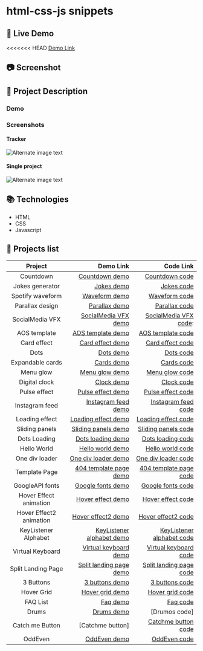 # html-css-js snippets

## :link: Live Demo

<<<<<<< HEAD
[Demo Link](https://trstefan.github.io/html-css-js-snippets)

## 📷 Screenshot

## 📝 Project Description

### Demo

### Screenshots

#### Tracker

![Alternate image text](https://i.ibb.co/QdBw1y9/nDays.png)

#### Single project

![Alternate image text](https://i.ibb.co/mDkPTWw/n-Days-Single.png)

## 📚 Technologies

- HTML
- CSS
- Javascript

## 📜 Projects list

|         Project         |                   Demo Link |                   Code Link |
| :---------------------: | --------------------------: | --------------------------: |
|        Countdown        |            [Countdown demo] |            [Countdown code] |
|     Jokes generator     |                [Jokes demo] |                [Jokes code] |
|    Spotify waveform     |             [Waveform demo] |             [Waveform code] |
|     Parallax design     |             [Parallax demo] |             [Parallax code] |
|     SocialMedia VFX     |     [ SocialMedia VFX demo] |    [ SocialMedia VFX code]: |
|      AOS template       |         [AOS template demo] |         [AOS template code] |
|       Card effect       |          [Card effect demo] |          [Card effect code] |
|          Dots           |                 [Dots demo] |                 [Dots code] |
|    Expandable cards     |                [Cards demo] |                [Cards code] |
|        Menu glow        |            [Menu glow demo] |            [Menu glow code] |
|      Digital clock      |                [Clock demo] |                [Clock code] |
|      Pulse effect       |         [Pulse effect demo] |         [Pulse effect code] |
|     Instagram feed      |       [Instagram feed demo] |       [Instagram feed code] |
|     Loading effect      |       [Loading effect demo] |       [Loading effect code] |
|     Sliding panels      |       [Sliding panels demo] |       [Sliding panels code] |
|      Dots Loading       |         [Dots loading demo] |         [Dots loading code] |
|       Hello World       |          [Hello world demo] |          [Hello world code] |
|     One div loader      |       [One div loader demo] |       [One div loader code] |
|      Template Page      |    [404 template page demo] |    [404 template page code] |
|     GoogleAPI fonts     |         [Google fonts demo] |         [Google fonts code] |
| Hover Effect animation  |         [Hover effect demo] |         [Hover effect code] |
| Hover Effect2 animation |        [Hover effect2 demo] |        [Hover effect2 code] |
|  KeyListener Alphabet   | [KeyListener alphabet demo] | [KeyListener alphabet code] |
|    Virtual Keyboard     |     [Virtual keyboard demo] |     [Virtual keyboard code] |
|   Split Landing Page    |   [Split landing page demo] |   [Split landing page code] |
|        3 Buttons        |            [3 buttons demo] |            [3 buttons code] |
|       Hover Grid        |           [Hover grid demo] |           [Hover grid code] |
|        FAQ List         |                  [Faq demo] |                  [Faq code] |
|          Drums          |                [Drums demo] |               [Drumos code] |
|     Catch me Button     |            [Catchme button] |       [Catchme button code] |
|         OddEven         |              [OddEven demo] |              [OddEven code] |

[countdown demo]: https://trstefan.github.io/html-css-js-snippets/Countdown/index.html
[countdown code]: https://github.com/trstefan/html-css-js-snippets/tree/master/Countdown
[jokes demo]: https://trstefan.github.io/html-css-js-snippets/Jokes%20Generator/index.html
[jokes code]: https://github.com/trstefan/html-css-js-snippets/tree/master/Jokes%20Generator
[waveform demo]: https://trstefan.github.io/html-css-js-snippets/Spotify%20waveform/index.html
[waveform code]: https://github.com/trstefan/html-css-js-snippets/tree/master/Spotify%20waveform
[parallax demo]: https://trstefan.github.io/html-css-js-snippets/Parallax%20design/index.html
[parallax code]: https://github.com/trstefan/html-css-js-snippets/tree/master/Parallax%20design
[faq demo]: https://trstefan.github.io/html-css-js-snippets/FAQ/index.html
[faq code]: https://github.com/trstefan/html-css-js-snippets/tree/master/FAQ
[hover grid demo]: https://trstefan.github.io/html-css-js-snippets/Hover%20Grid/index.html
[hover grid code]: https://github.com/trstefan/html-css-js-snippets/tree/master/Hover%20Grid
[3 buttons demo]: https://trstefan.github.io/html-css-js-snippets/3%20Buttons/index.html
[3 buttons code]: https://github.com/trstefan/html-css-js-snippets/tree/master/3%20Buttons
[split landing page demo]: https://trstefan.github.io/html-css-js-snippets/Split%20Landingpage/index.html
[split landing page code]: https://github.com/trstefan/html-css-js-snippets/tree/master/Split%20Landingpage
[virtual keyboard demo]: https://trstefan.github.io/html-css-js-snippets/Keyboard/index.html
[virtual keyboard code]: https://github.com/trstefan/html-css-js-snippets/tree/master/Keyboard
[keylistener alphabet demo]: https://trstefan.github.io/html-css-js-snippets/KeyListener%20Alphabet/index.html
[keylistener alphabet code]: https://github.com/trstefan/html-css-js-snippets/tree/master/KeyListener%20Alphabet
[hover effect2 demo]: https://trstefan.github.io/html-css-js-snippets/Hover%20Effect2/index.html
[hover effect2 code]: https://github.com/trstefan/html-css-js-snippets/tree/master/Hover%20Effect2
[hover effect demo]: https://trstefan.github.io/html-css-js-snippets/Hover%20Effect/index.html
[hover effect code]: https://github.com/trstefan/html-css-js-snippets/tree/master/Hover%20Effect
[ google fonts demo]: https://trstefan.github.io/html-css-js-snippets/GoogleAPI%20fonts/index.html
[ google fonts code]: https://github.com/trstefan/html-css-js-snippets/tree/master/GoogleAPI%20fonts
[404 template page demo]: https://trstefan.github.io/html-css-js-snippets/404Template%20page/index.html
[404 template page code]: https://github.com/trstefan/html-css-js-snippets/tree/master/404Template%20page
[ one div loader demo]: https://trstefan.github.io/html-css-js-snippets/OneDiv%20loader/index.html
[ one div loader code]: https://github.com/trstefan/html-css-js-snippets/tree/master/OneDiv%20loader
[ hello world demo]: https://trstefan.github.io/html-css-js-snippets/Hello%20World/index.html
[ hello world code]: https://github.com/trstefan/html-css-js-snippets/tree/master/Hello%20World
[ dots loading demo]: https://trstefan.github.io/html-css-js-snippets/Dots%20Loading/index.html
[ dots loading code]: https://github.com/trstefan/html-css-js-snippets/tree/master/Dots%20Loading
[ sliding panels demo]: https://trstefan.github.io/html-css-js-snippets/Sliding%20panels/index.html
[ sliding panels code]: https://github.com/trstefan/html-css-js-snippets/tree/master/Sliding%20panels
[ loading effect demo]: https://trstefan.github.io/html-css-js-snippets/Loading%20effect/index.html
[ loading effect code]: https://github.com/trstefan/html-css-js-snippets/tree/master/Loading%20effect
[instagram feed demo]: https://trstefan.github.io/html-css-js-snippets/Instagram%20Feed/index.html
[instagram feed code]: https://github.com/trstefan/html-css-js-snippets/tree/master/Instagram%20Feed
[ pulse effect demo]: https://trstefan.github.io/html-css-js-snippets/Pulse%20Effect/index.html
[ pulse effect code]: https://github.com/trstefan/html-css-js-snippets/tree/master/Pulse%20Effect
[ clock demo]: https://trstefan.github.io/html-css-js-snippets/Digital%20Clock/index.html
[ clock code]: https://github.com/trstefan/html-css-js-snippets/tree/master/Digital%20Clock
[ menu glow demo]: https://trstefan.github.io/html-css-js-snippets/Menu%20glow/index.html
[ menu glow code]: https://github.com/trstefan/html-css-js-snippets/tree/master/Menu%20glow
[ cards demo]: https://trstefan.github.io/html-css-js-snippets/Expandable%20Cards/index.html
[ cards code]: https://github.com/trstefan/html-css-js-snippets/tree/master/Expandable%20Cards
[ dots demo]: https://trstefan.github.io/html-css-js-snippets/Dots/index.html
[ dots code]: https://github.com/trstefan/html-css-js-snippets/tree/master/Dots
[ card effect demo]: https://trstefan.github.io/html-css-js-snippets/Card%20effect/index.html
[ card effect code]: https://github.com/trstefan/html-css-js-snippets/tree/master/Card%20effect
[ aos template demo]: https://trstefan.github.io/html-css-js-snippets/AOS%20template/index.html
[ aos template code]: https://github.com/trstefan/html-css-js-snippets/tree/master/AOS%20template
[ socialmedia vfx demo]: https://trstefan.github.io/html-css-js-snippets/SocialMedia%20VFX/index.html
[ socialmedia vfx code]: https://github.com/trstefan/html-css-js-snippets/tree/master/SocialMedia%20VFX
[ drums demo]: https://trstefan.github.io/html-css-js-snippets/Drums/index.html
[ drums code]: https://github.com/trstefan/html-css-js-snippets/tree/master/Drums
[ oddeven demo]: https://trstefan.github.io/html-css-js-snippets/OddEven/index.html
[ oddeven code]: https://github.com/trstefan/html-css-js-snippets/tree/master/OddEven
[ catchme button demo]: https://trstefan.github.io/html-css-js-snippets/Catch%20me%20Button/index.html
[ catchme button code]: https://github.com/trstefan/html-css-js-snippets/tree/master/Catch%20me%20Button
